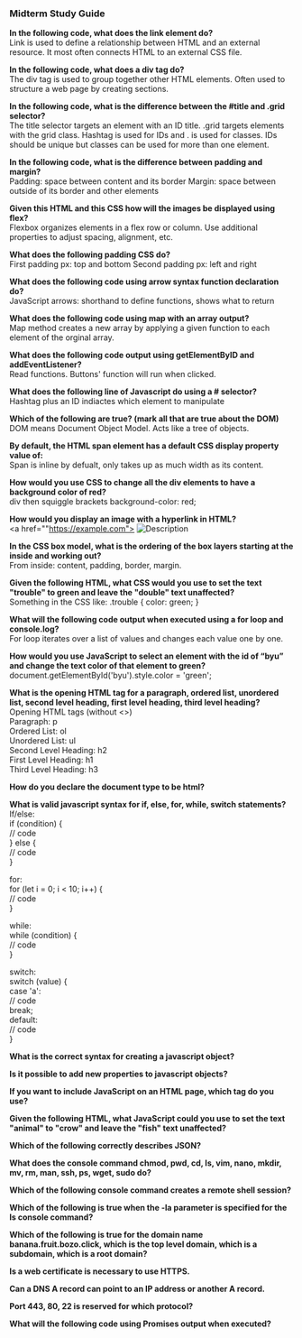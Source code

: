 <h3>Midterm Study Guide</h3>
<b>In the following code, what does the link element do? </b><br>
Link is used to define a relationship between HTML and an external resource. It most often connects HTML to an external CSS file.


<b>In the following code,  what does a div tag do?</b><br>
The div tag is used to group together other HTML elements. Often used to structure a web page by creating sections. 

    
<b>In the following code, what is the difference between the #title and .grid selector?</b><br>
The title selector targets an element with an ID title. .grid targets elements with the grid class. Hashtag is used for IDs and . is used for classes. IDs should be unique but classes can be used for more than one element. 

<b>In the following code, what is the difference between padding and margin?</b><br>
Padding: space between content and its border
Margin: space between outside of its border and other elements

<b>Given this HTML and this CSS how will the images be displayed using flex?</b><br>
Flexbox organizes elements in a flex row or column. Use additional properties to adjust spacing, alignment, etc. 

<b>What does the following padding CSS do?</b><br>
First padding px: top and bottom
Second padding px: left and right

<b>What does the following code using arrow syntax function declaration do?</b><br>
JavaScript arrows: shorthand to define functions, shows what to return

<b>What does the following code using map with an array output?</b><br>
Map method creates a new array by applying a given function to each element of the orginal array. 

<b>What does the following code output using getElementByID and addEventListener?</b><br>
Read functions. Buttons' function will run when clicked. 

<b>What does the following line of Javascript do using a # selector?</b><br>
Hashtag plus an ID indiactes which element to manipulate

<b>Which of the following are true? (mark all that are true about the DOM)</b><br>
DOM means Document Object Model. Acts like a tree of objects. 

<b>By default, the HTML span element has a default CSS display property value of: </b><br>
Span is inline by defualt, only takes up as much width as its content. 

<b>How would you use CSS to change all the div elements to have a background color of red?</b><br>
div then squiggle brackets background-color: red;

<b>How would you display an image with a hyperlink in HTML?</b><br>
<a href=""https://example.com">
  <img src="image.jpg" alt="Description">
</a>

<b>In the CSS box model, what is the ordering of the box layers starting at the inside and working out?</b><br>
From inside: content, padding, border, margin. 

<b>Given the following HTML, what CSS would you use to set the text "trouble" to green and leave the "double" text unaffected?</b><br>
Something in the CSS like: .trouble { color: green; }

<b>What will the following code output when executed using a for loop and console.log?</b><br>
For loop iterates over a list of values and changes each value one by one. 

<b>How would you use JavaScript to select an element with the id of “byu” and change the text color of that element to green?</b><br>
document.getElementById('byu').style.color = 'green';

<b>What is the opening HTML tag for a paragraph, ordered list, unordered list, second level heading, first level heading, third level heading?</b><br>
Opening HTML tags (without <>)<br>
Paragraph: p<br>
Ordered List: ol<br>
Unordered List: ul<br>
Second Level Heading: h2<br>
First Level Heading: h1<br>
Third Level Heading: h3<br>

<b>How do you declare the document type to be html?</b><br>
<!DOCTYPE html>

<b>What is valid javascript syntax for if, else, for, while, switch statements?</b><br>
If/else:<br>
if (condition) {<br>
  // code<br>
} else {<br>
  // code<br>
}<br>

for:<br>
for (let i = 0; i < 10; i++) {<br>
  // code<br>
}<br>

while:<br>
while (condition) {<br>
  // code<br>
}<br>

switch:<br>
switch (value) {<br>
  case 'a':<br>
    // code<br>
    break;<br>
  default:<br>
    // code<br>
}<br>

<b>What is the correct syntax for creating a javascript object?</b>

<b>Is it possible to add new properties to javascript objects?</b>

<b>If you want to include JavaScript on an HTML page, which tag do you use?</b>

<b>Given the following HTML, what JavaScript could you use to set the text "animal" to "crow" and leave the "fish" text unaffected?</b>

<b>Which of the following correctly describes JSON?</b>

<b>What does the console command chmod, pwd, cd, ls, vim, nano, mkdir, mv, rm, man, ssh, ps, wget, sudo  do?</b>

<b>Which of the following console command creates a remote shell session?</b>

<b>Which of the following is true when the -la parameter is specified for the ls console command?</b>

<b>Which of the following is true for the domain name banana.fruit.bozo.click, which is the top level domain, which is a subdomain, which is a root domain?</b>

<b>Is a web certificate is necessary to use HTTPS.</b>

<b>Can a DNS A record can point to an IP address or another A record.</b>

<b>Port 443, 80, 22 is reserved for which protocol?</b>

<b>What will the following code using Promises output when executed?</b>


